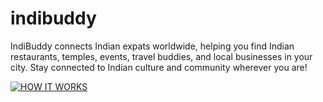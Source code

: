 # indibuddy
IndiBuddy connects Indian expats worldwide, helping you find Indian restaurants, temples, events, travel buddies, and local businesses in your city. Stay connected to Indian culture and community wherever you are!
 
[![HOW IT WORKS](https://i.ytimg.com/vi/iEusanNfVNA/maxresdefault.jpg)](https://www.youtube.com/embed/iEusanNfVNA?si=DeJCZzdJ89sO-yvH)

